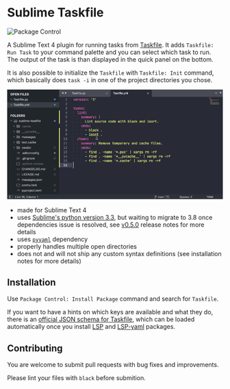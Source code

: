 # Sublime Taskfile

![Package Control](https://img.shields.io/packagecontrol/dt/Taskfile)

A Sublime Text 4 plugin for running tasks from [Taskfile](https://taskfile.dev). It adds `Taskfile: Run Task` to your command palette and you can select which task to run. The output of the task is than displayed in the quick panel on the bottom.

It is also possible to initialize the `Taskfile` with `Taskfile: Init` command, which basically does `task -i` in one of the project directories you chose.

![Usage](Usage.gif)

- made for Sublime Text 4
- uses [Sublime's python version 3.3](https://www.sublimetext.com/docs/api_environments.html#selecting_python_version), but waiting to migrate to 3.8 once dependencies issue is resolved, see [v0.5.0](https://github.com/biozz/sublime-taskfile/releases/tag/v0.5.0) release notes for more details
- uses [`pyyaml`](https://github.com/packagecontrol/pyyaml) dependency
- properly handles multiple open directories
- does not and will not ship any custom syntax definitions (see installation notes for more details)

## Installation

Use `Package Control: Install Package` command and search for `Taskfile`.

If you want to have a hints on which keys are available and what they do, there is an [official JSON schema for Taskfile](https://json.schemastore.org/taskfile.json), which can be loaded automatically once you install [LSP](packagecontrol.io/packages/LSP) and [LSP-yaml](https://packagecontrol.io/packages/LSP-yaml) packages.

## Contributing

You are welcome to submit pull requests with bug fixes and improvements.

Please lint your files with `black` before submition.
